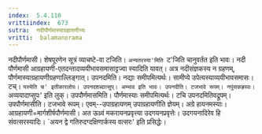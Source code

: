 ```yaml
---
index:  5.4.110
vrittiindex:  673
sutra:  नदीपौर्णमास्याग्रहायणीभ्यः
vritti:  balamanorama 
---
```


नदीपौर्णमासी। शेषपूरणेन सूत्रं व्याचष्टे-वा टजिति। `अन्यतरस्या'मिति `ट'जिति चानुवर्तत इति भावः। नदी पौर्णमासी आग्रहायणी-एतदन्तादव्ययीभावसमासाट्टज्वा स्यादिति यावत्। अत्र नदीसंज्ञकस्य न ग्रहणम्, पौर्णमास्याग्रहायणीग्रहणाल्लिङ्गात्। उपनदमिति। नद्याः समीपमित्यर्थः। सामीप्ये उपेत्यस्याव्ययीभावसमासः। टच्। `यस्येति च' इतीकारलोपः। उपनदशब्दात्सुप्। अम्भाव इति भावः। उपनदीति। टजभावे रूपम्। नपुंसकह्रस्वः। `अव्ययादाप्सुपः' इति लुक्। उपपौर्णमासमिति। पौर्णमास्याः समीपमित्यर्थः। टचि उपनदमितिवद्रूपम्। उपपौर्णमासीति। टजभावे रूपम्। एवम्--उपाग्रहायणम् उपाग्रहायणीति ज्ञेयम्। अग्रे हायनमस्याः। आग्रहायणी=मार्गशीर्षपौर्णमासी। अत ऊध्र्वं मकरायनप्रवृत्त्या उदगयनप्रवृत्तेः। उदगयनादिरेव हि संवत्सरस्यादिः। `अयन द्वे गतिरुदग्दक्षिणार्कस्य वत्सरः' इति प्रसिद्धेः। 


